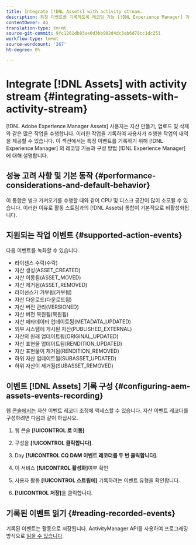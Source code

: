 ```yaml
---
title: Integrate [!DNL Assets] with activity stream.
description: 특정 이벤트를 기록하도록 레코딩 기능 [!DNL Experience Manager] 과 이를 구성하는 방법에 대해 설명합니다.
contentOwner: AG
translation-type: tm+mt
source-git-commit: 9fc1201db83ae0d3bb902d4dc3ab6d78cc1dc251
workflow-type: tm+mt
source-wordcount: '267'
ht-degree: 0%

---
```



# Integrate [!DNL Assets] with activity stream {#integrating-assets-with-activity-stream}

[!DNL Adobe Experience Manager Assets] 사용자는 자산 만들기, 업로드 및 삭제와 같은 많은 작업을 수행합니다. 이러한 작업을 기록하여 사용자가 수행한 작업의 내역을 제공할 수 있습니다. 이 섹션에서는 특정 이벤트를 기록하기 위해 [!DNL Experience Manager] 의 레코딩 기능과 구성 방법 [!DNL Experience Manager] 에 대해 설명합니다.

## 성능 고려 사항 및 기본 동작 {#performance-considerations-and-default-behavior}

이 통합은 벌크 가져오기를 수행할 때와 같이 CPU 및 디스크 공간이 많이 소모될 수 있습니다. 이러한 이유로 활동 스트림과의 [!DNL Assets] 통합이 기본적으로 비활성화됩니다.

## 지원되는 작업 이벤트 {#supported-action-events}

다음 이벤트를 녹화할 수 있습니다.

* 라이센스 수락(수락)
* 자산 생성(ASSET_CREATED)
* 자산 이동됨(ASSET_MOVED)
* 자산 제거됨(ASSET_REMOVED)
* 라이선스가 거부됨(거부됨)
* 자산 다운로드(다운로드됨)
* 자산 버전 관리(VERSIONED)
* 자산 버전 복원됨(복원됨)
* 자산 메타데이터 업데이트됨(METADATA_UPDATED)
* 외부 시스템에 게시된 자산(PUBLISHED_EXTERNAL)
* 자산의 원래 업데이트됨(ORIGINAL_UPDATED)
* 자산 표현물 업데이트됨(RENDITION_UPDATED)
* 자산 표현물이 제거됨(RENDITION_REMOVED)
* 하위 자산 업데이트됨(SUBASSET_UPDATED)
* 하위 자산이 제거됨(SUBASSET_REMOVED)

## 이벤트 [!DNL Assets] 기록 구성 {#configuring-aem-assets-events-recording}

웹 [콘솔에서는](/help/sites-deploying/configuring-osgi.md) 자산 이벤트 레코더 조정에 액세스할 수 있습니다. 자산 이벤트 레코더를 구성하려면 다음과 같이 하십시오.

1. 웹 콘솔 **[!UICONTROL 로 이동]**

1. 구성을 **[!UICONTROL 클릭합니다]**.

1. Day **[!UICONTROL CQ DAM 이벤트 레코더를 두 번 클릭합니다]**.

1. 이 서비스 **[!UICONTROL 활성화]**&#x200B;여부 확인

1. 사용자 활동 **[!UICONTROL 스트림에]** 기록하려는 이벤트 유형을 확인합니다.

1. **[!UICONTROL 저장]**&#x200B;을 클릭합니다.

## 기록된 이벤트 읽기 {#reading-recorded-events}

기록된 이벤트는 활동으로 저장됩니다. ActivityManager API를 사용하여 프로그래밍 방식으로 [읽을 수 있습니다](https://helpx.adobe.com/experience-manager/6-5/sites/developing/using/reference-materials/javadoc/com/adobe/granite/activitystreams/ActivityManager.html).
